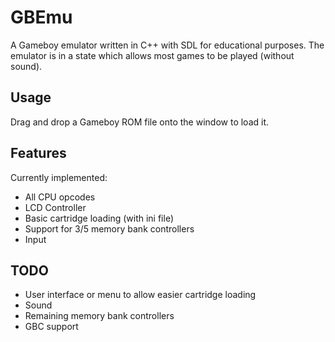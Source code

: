 # GBEmu
A Gameboy emulator written in C++ with SDL for educational purposes. The emulator is in a state which allows most games to be played (without sound).

## Usage
Drag and drop a Gameboy ROM file onto the window to load it.

## Features
Currently implemented:
 - All CPU opcodes
 - LCD Controller
 - Basic cartridge loading (with ini file)
 - Support for 3/5 memory bank controllers
 - Input
 
## TODO
 - User interface or menu to allow easier cartridge loading
 - Sound
 - Remaining memory bank controllers
 - GBC support
